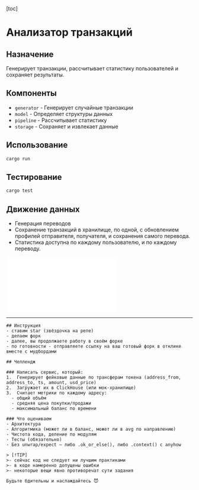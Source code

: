 [toc]

# Анализатор транзакций

## Назначение
Генерирует транзакции, рассчитывает статистику пользователей и сохраняет результаты.

## Компоненты
- `generator` - Генерирует случайные транзакции
- `model` - Определяет структуры данных
- `pipeline` - Рассчитывает статистику
- `storage` - Сохраняет и извлекает данные

## Использование
```bash
cargo run
```

## Тестирование
```bash
cargo test
```

## Движение данных

- Генерация переводов
- Сохранение транзакций в хранилище, по одной, с обновлением профилей отправителя, получателя, и сохранения самого перевода.
- Статистика доступна по каждому пользователю, и по каждому переводу.

![Data Flow](documentation/data-flow.md)


---

```
## Инструкция
- ставим star (звёздочка на репе)
- делаем форк
- далее, вы продолжаете работу в своём форке
- по готовности - отправляете ссылку на ваш готовый форк в отклике вместе с мудбордами

## Челлендж

### Написать сервис, который:
1.	Генерирует фейковые данные по трансферам токена (address_from, address_to, ts, amount, usd_price)
2.	Загружает их в ClickHouse (или мок-хранилище)
3.	Считает метрики по каждому адресу:
  - общий объём
  - средняя цена покупки/продажи
  - максимальный баланс по времени

### Что оцениваем
- Архитектура
- Алгоритмика (может ли в баланс, может ли в avg по направлению)
- Чистота кода, деление по модулям
- Тесты (обязательно)
- Без unwrap/expect — либо .ok_or_else(), либо .context() с anyhow

> [!TIP]
>- сейчас код не следует ни лучшим практиками
>- в коде намеренно допущены ошибки
>- некоторые вещи явно противоречат сути задания

Будьте бдительны и наслаждайтесь 😈

```
